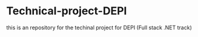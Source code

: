 # Technical-project-DEPI
this is an repository for the techinal project for DEPI (Full stack .NET track)
